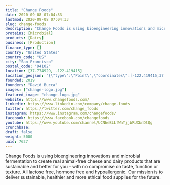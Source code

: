 ```yaml
---
title: "Change Foods"
date: 2020-09-08 07:04:33
lastmod: 2020-09-08 07:04:33
slug: change-foods
description: "Change Foods is using bioengineering innovations and microbial fermentation to create real animal-free cheese and dairy products that are sustainable and better for you - with no compromise on taste, function or texture. All lactose free, hormone free and hypoallergenic. Our mission is to deliver sustainable, healthier and more ethical food supplies for the future."
proteins: [Microbial]
products: [Dairy]
business: [Production]
finance_type: []
country: "United States"
country_code: "US"
city: "San Francisco"
postal_code: "94102"
location: [37.774929, -122.419415]
location_geojson: "{\"type\":\"Point\",\"coordinates\":[-122.419415,37.774929]}"
founded: 2019
founders: "David Bucca"
images: ["change-logo.jpg"]
featured_image: "change-logo.jpg"
website: https://www.changefoods.com/
linkedin: https://www.linkedin.com/company/change-foods
twitter: https://twitter.com/change_foods
instagram: https://www.instagram.com/changefoods/
facebook: https://www.facebook.com/changefoods
youtube: https://www.youtube.com/channel/UCNheBLLfWaTjjWRUXbnDtQg
crunchbase: 
draft: false
weight: 5000
uuid: 7627
---
```

Change Foods is using bioengineering innovations and microbial fermentation to create real animal-free cheese and dairy products that are sustainable and better for you - with no compromise on taste, function or texture. All lactose free, hormone free and hypoallergenic. Our mission is to deliver sustainable, healthier and more ethical food supplies for the future.
